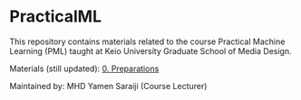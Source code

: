 # PracticalML

This repository contains materials related to the course Practical Machine Learning (PML) taught at Keio University Graduate School of Media Design.

Materials (still updated):
[0. Preparations](https://github.com/mrayy/PracticalML/blob/master/0.%20Preparations/0.%20Preparations.ipynb)



Maintained by: MHD Yamen Saraiji (Course Lecturer)